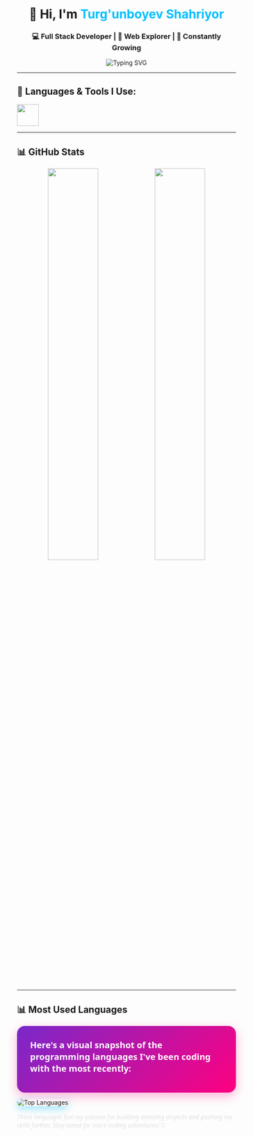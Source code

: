 <!-- Profile Header -->
<h1 align="center">👋 Hi, I'm <span style="color:#00BFFF">Turg'unboyev Shahriyor</span></h1>
<h3 align="center">💻 Full Stack Developer | 🚀 Web Explorer | 🌱 Constantly Growing</h3>

<p align="center">
  <img src="https://readme-typing-svg.herokuapp.com?font=Fira+Code&duration=3000&pause=1000&color=00BFFF&center=true&vCenter=true&width=435&lines=Passionate+about+coding;Love+clean+and+modern+UI;Currently+learning+Node.js+%26+MongoDB;Open+to+collaborations!" alt="Typing SVG" />
</p>

---

## 🔧 Languages & Tools I Use:

<p>
  <img src="https://skillicons.dev/icons?i=html,css,js,bootstrap,react,nodejs,figma" height="50" />
</p>

---

## 📊 GitHub Stats

<p align="center">
  <img src="https://github-readme-stats.vercel.app/api?username=Shaxriyor-dev&show_icons=true&theme=tokyonight&hide_border=true&border_radius=12" width="48%" />
  <img src="https://github-readme-streak-stats.herokuapp.com?user=Shaxriyor-dev&theme=tokyonight&hide_border=true&border_radius=12" width="48%" />
</p>

---



## 📊 Most Used Languages

<p  style="background: linear-gradient(135deg, #7928CA 0%, #FF0080 100%); padding: 30px; border-radius: 18px; box-shadow: 0 8px 24px rgba(255, 0, 128, 0.3); max-width: 650px; margin: auto;">

  <strong style="font-size: 20px; color: #fff; margin-bottom: 12px; display: block; font-family: 'Segoe UI', Tahoma, Geneva, Verdana, sans-serif;">
    Here's a visual snapshot of the programming languages I've been coding with the most recently:
  </strong>

  <img 
    src="https://github-readme-stats.vercel.app/api/top-langs/?username=Shaxriyor-dev&layout=compact&theme=tokyonight&langs_count=10&border_radius=12&hide_border=false&bg_color=0D1117" 
    alt="Top Languages" 
    style="border-radius: 12px; box-shadow: 0 6px 18px rgba(0, 191, 255, 0.4);" 
  />
  
  <p style="margin-top: 15px; color: #e0e0e0; font-style: italic; font-family: 'Segoe UI', Tahoma, Geneva, Verdana, sans-serif;">
    These languages fuel my passion for building amazing projects and pushing my skills further.  
    Stay tuned for more coding adventures! 🚀
  </p>
</p>




